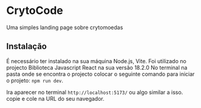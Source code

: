 # CrytoCode

Uma simples landing page sobre crytomoedas

## Instalação

É necessário ter instalado na sua máquina Node.js, Vite.
Foi utilizado no projecto Biblioteca Javascript React na sua versão 18.2.0
No terminal na pasta onde se encontra o projecto colocar o seguinte comando para iniciar o projeto: `npm run dev`.

Ira aparecer no terminal `http://localhost:5173/` ou algo similar a isso.
copie e cole na URL do seu navegador.